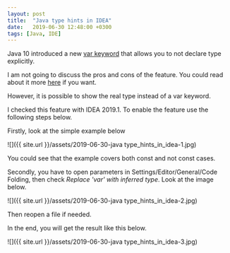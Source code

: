 ```yaml
---
layout: post
title:  "Java type hints in IDEA"
date:   2019-06-30 12:48:00 +0300
tags: [Java, IDE]
---
```


Java 10 introduced a new [var keyword](http://openjdk.java.net/jeps/286) that allows you to not declare type explicitly. 

I am not going to discuss the pros and cons of the feature. You could read about it more [here](https://openjdk.java.net/projects/amber/LVTIFAQ.html) if you want.

However, it is possible to show the real type instead of a var keyword. 

I checked this feature with IDEA 2019.1. To enable the feature use the following steps below.

Firstly, look at the simple example below

![]({{ site.url }}/assets/2019-06-30-java type_hints_in_idea-1.jpg)

You could see that the example covers both const and not const cases.

Secondly, you have to open parameters in Settings/Editor/General/Code Folding, then check *Replace 'var' with inferred type*. Look at the image below.

![]({{ site.url }}/assets/2019-06-30-java type_hints_in_idea-2.jpg)

Then reopen a file if needed. 

In the end, you will get the result like this below.

![]({{ site.url }}/assets/2019-06-30-java type_hints_in_idea-3.jpg)
